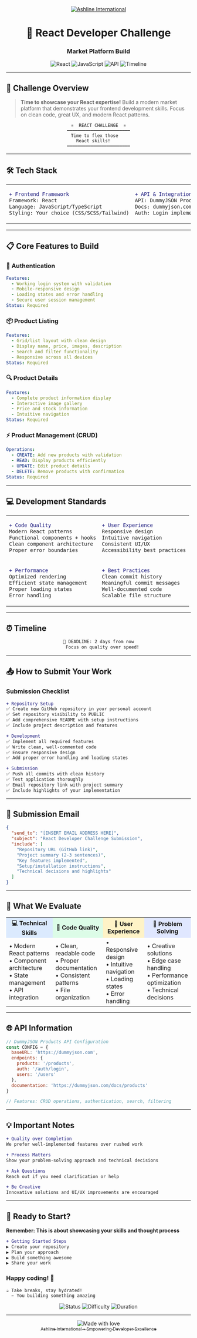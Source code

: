 <div align="center">
  <a href="https://ashlineinternational.com/">
    <img src="https://img.shields.io/badge/Ashline-International-2563eb?style=for-the-badge&logoColor=white" alt="Ashline International" />
  </a>
  
  <h1>🚀 React Developer Challenge</h1>
  <h3>Market Platform Build</h3>
  
  ![React](https://img.shields.io/badge/React-61DAFB?style=flat&logo=react&logoColor=black)
  ![JavaScript](https://img.shields.io/badge/JavaScript-F7DF1E?style=flat&logo=javascript&logoColor=black)
  ![API](https://img.shields.io/badge/API-DummyJSON-10b981?style=flat&logoColor=white)
  ![Timeline](https://img.shields.io/badge/Timeline-2%20Days-ef4444?style=flat&logoColor=white)
</div>

---

## 🎯 **Challenge Overview**

> **Time to showcase your React expertise!** Build a modern market platform that demonstrates your frontend development skills. Focus on clean code, great UX, and modern React patterns.

<div align="center">

```
⚛️  REACT CHALLENGE  ⚛️
━━━━━━━━━━━━━━━━━━━━━━━━
  Time to flex those     
    React skills!        
━━━━━━━━━━━━━━━━━━━━━━━━
```

</div>

---

## 🛠️ **Tech Stack**

<table>
<tr>
<td width="50%">

```diff
+ Frontend Framework
Framework: React
Language: JavaScript/TypeScript  
Styling: Your choice (CSS/SCSS/Tailwind)
```

</td>
<td width="50%">

```diff
+ API & Integration
API: DummyJSON Products
Docs: dummyjson.com/docs/products
Auth: Login implementation required
```

</td>
</tr>
</table>

---

## 📋 **Core Features to Build**

### 🔐 **Authentication**
```yaml
Features:
  - Working login system with validation
  - Mobile-responsive design  
  - Loading states and error handling
  - Secure user session management
Status: Required
```

### 📦 **Product Listing**
```yaml
Features:
  - Grid/list layout with clean design
  - Display name, price, images, description
  - Search and filter functionality
  - Responsive across all devices
Status: Required
```

### 🔍 **Product Details**
```yaml
Features:
  - Complete product information display
  - Interactive image gallery
  - Price and stock information
  - Intuitive navigation
Status: Required
```

### ⚡ **Product Management (CRUD)**
```yaml
Operations:
  - CREATE: Add new products with validation
  - READ: Display products efficiently
  - UPDATE: Edit product details
  - DELETE: Remove products with confirmation
Status: Required
```

---

## 💻 **Development Standards**

<table>
<tr>
<td>

```diff
+ Code Quality
Modern React patterns
Functional components + hooks
Clean component architecture
Proper error boundaries
```

</td>
<td>

```diff
+ User Experience
Responsive design
Intuitive navigation
Consistent UI/UX
Accessibility best practices
```

</td>
</tr>
<tr>
<td>

```diff
+ Performance
Optimized rendering
Efficient state management
Proper loading states
Error handling
```

</td>
<td>

```diff
+ Best Practices
Clean commit history
Meaningful commit messages
Well-documented code
Scalable file structure
```

</td>
</tr>
</table>

---

## ⏰ **Timeline**

<div align="center">

```bash
📅 DEADLINE: 2 days from now
   Focus on quality over speed!
```

</div>

---

## 📤 **How to Submit Your Work**


### **Submission Checklist**

```diff
+ Repository Setup
✅ Create new GitHub repository in your personal account
✅ Set repository visibility to PUBLIC
✅ Add comprehensive README with setup instructions
✅ Include project description and features

+ Development
✅ Implement all required features
✅ Write clean, well-commented code
✅ Ensure responsive design
✅ Add proper error handling and loading states

+ Submission
✅ Push all commits with clean history
✅ Test application thoroughly
✅ Email repository link with project summary
✅ Include highlights of your implementation
```

---

## 📧 **Submission Email**

```json
{
  "send_to": "[INSERT EMAIL ADDRESS HERE]",
  "subject": "React Developer Challenge Submission",
  "include": [
    "Repository URL (GitHub link)",
    "Project summary (2-3 sentences)",
    "Key features implemented",
    "Setup/installation instructions",
    "Technical decisions and highlights"
  ]
}
```

---

## 🎯 **What We Evaluate**

<table>
<tr>
<th style="background-color: #dbeafe;">💻 Technical Skills</th>
<th style="background-color: #dcfce7;">🔧 Code Quality</th>
<th style="background-color: #fef3c7;">🎨 User Experience</th>
<th style="background-color: #e0e7ff;">🧠 Problem Solving</th>
</tr>
<tr>
<td>
• Modern React patterns<br>
• Component architecture<br>
• State management<br>
• API integration
</td>
<td>
• Clean, readable code<br>
• Proper documentation<br>
• Consistent patterns<br>
• File organization
</td>
<td>
• Responsive design<br>
• Intuitive navigation<br>
• Loading states<br>
• Error handling
</td>
<td>
• Creative solutions<br>
• Edge case handling<br>
• Performance optimization<br>
• Technical decisions
</td>
</tr>
</table>

---

## 🌐 **API Information**

```javascript
// DummyJSON Products API Configuration
const CONFIG = {
  baseURL: 'https://dummyjson.com',
  endpoints: {
    products: '/products',
    auth: '/auth/login',
    users: '/users'
  },
  documentation: 'https://dummyjson.com/docs/products'
}

// Features: CRUD operations, authentication, search, filtering
```

---

## 💡 **Important Notes**

<div align="left">

```diff
+ Quality over Completion
We prefer well-implemented features over rushed work

+ Process Matters  
Show your problem-solving approach and technical decisions

+ Ask Questions
Reach out if you need clarification or help

+ Be Creative
Innovative solutions and UI/UX improvements are encouraged
```

</div>

---


## 🎊 **Ready to Start?**

<div align="left">

**Remember: This is about showcasing your skills and thought process**

```diff
+ Getting Started Steps
▶ Create your repository
▶ Plan your approach  
▶ Build something awesome
▶ Share your work
```

### **Happy coding! 🚀**

```
☕ Take breaks, stay hydrated!
  ← You building something amazing

```
<div align="center">
  
![Status](https://img.shields.io/badge/Status-Ready%20to%20Build-059669?style=flat&logoColor=white)
![Difficulty](https://img.shields.io/badge/Difficulty-Intermediate-f59e0b?style=flat&logoColor=white)
![Duration](https://img.shields.io/badge/Duration-2%20Days-dc2626?style=flat&logoColor=white)
  
</div>
</div>

---

<div align="center">
  <img src="https://img.shields.io/badge/Created%20with-❤️-red?style=flat" alt="Made with love" />
  <br>
  <a href="https://ashlineinternational.com/">
  <sub>Ashline International • Empowering Developer Excellence</sub>
  </a>
</div>
